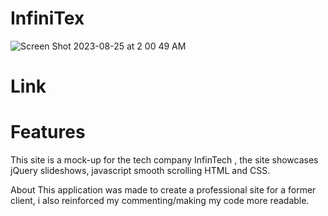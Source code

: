 # InfiniTex

![Screen Shot 2023-08-25 at 2 00 49 AM](https://github.com/ddelimond/Infintech/assets/59320790/968402bd-05fb-414c-900d-e6d5d7a21822)
<h1>Link</h1>


<h1>Features</h1>
This site is  a mock-up for the tech company InfinTech , the site showcases jQuery slideshows, javascript smooth scrolling
HTML and CSS.

About
This application was made to create a professional site for a former client, i also reinforced my commenting/making my code more readable.
